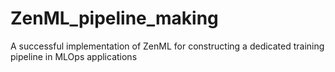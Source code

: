 # ZenML_pipeline_making
A successful implementation of ZenML for constructing a dedicated training pipeline in MLOps applications
